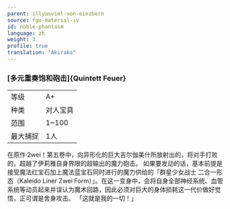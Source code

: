 ```yaml
---
parent: illyasviel-von-einzbern
source: fgo-material-iv
id: noble-phantasm
language: zh
weight: 3
profile: true
translation: "Akiraka"
---
```


### [多元重奏饱和砲击]{Quintett Feuer}

<table>
  <tr><td>等级</td><td>A+</td></tr>
  <tr><td>种类</td><td>对人宝具</td></tr>
  <tr><td>范围</td><td>1~100</td></tr>
  <tr><td>最大捕捉</td><td>1人</td></tr>
</table>

在原作·2wei！第五卷中，向异形化的巨大吉尔伽美什所放射出的，将对手打败的，超越了伊莉雅自身界限的超输出的魔力砲击。
如果要发动的话，基本前提是接受魔法红宝石加上魔法蓝宝石同时进行的魔力供给的「群星少女战士 二合一形态（Kaleido Liner Zwei Form）」。在这一变身中，会将自身全部神经系统、血管系统等动员起来并误认为魔术回路，因此必须对巨大的身体损耗这一代价做好觉悟，正可谓是舍身攻击。
「这就是我的一切！」
